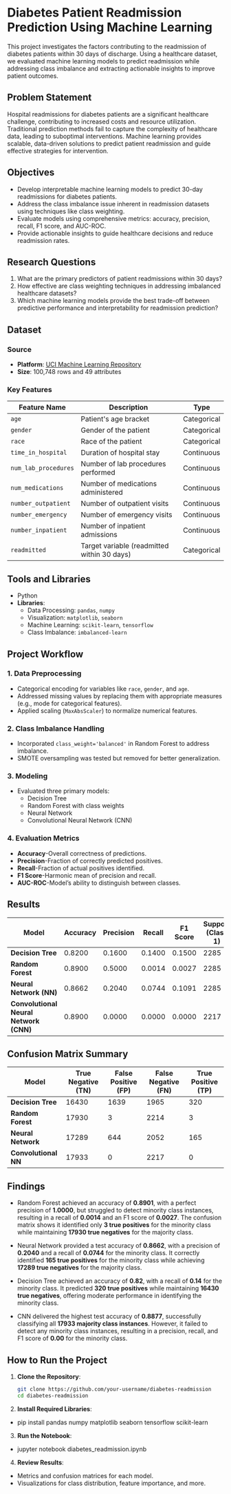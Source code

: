 # Diabetes Patient Readmission Prediction Using Machine Learning

This project investigates the factors contributing to the readmission of diabetes patients within 30 days of discharge. Using a healthcare dataset, we evaluated machine learning models to predict readmission while addressing class imbalance and extracting actionable insights to improve patient outcomes.


## Problem Statement

Hospital readmissions for diabetes patients are a significant healthcare challenge, contributing to increased costs and resource utilization. Traditional prediction methods fail to capture the complexity of healthcare data, leading to suboptimal interventions. Machine learning provides scalable, data-driven solutions to predict patient readmission and guide effective strategies for intervention.


## Objectives

- Develop interpretable machine learning models to predict 30-day readmissions for diabetes patients.
- Address the class imbalance issue inherent in readmission datasets using techniques like class weighting.
- Evaluate models using comprehensive metrics: accuracy, precision, recall, F1 score, and AUC-ROC.
- Provide actionable insights to guide healthcare decisions and reduce readmission rates.


## Research Questions

1. What are the primary predictors of patient readmissions within 30 days?  
2. How effective are class weighting techniques in addressing imbalanced healthcare datasets?  
3. Which machine learning models provide the best trade-off between predictive performance and interpretability for readmission prediction?


## Dataset

### Source
- **Platform**: [UCI Machine Learning Repository](https://archive.ics.uci.edu/ml/datasets/diabetes+130-us+hospitals+for+years+1999-2008)  
- **Size**: 100,748 rows and 49 attributes  

### Key Features

| **Feature Name**      | **Description**                             | **Type**         |
|------------------------|---------------------------------------------|------------------|
| `age`                 | Patient's age bracket                      | Categorical      |
| `gender`              | Gender of the patient                      | Categorical      |
| `race`                | Race of the patient                        | Categorical      |
| `time_in_hospital`    | Duration of hospital stay                  | Continuous       |
| `num_lab_procedures`  | Number of lab procedures performed          | Continuous       |
| `num_medications`     | Number of medications administered          | Continuous       |
| `number_outpatient`   | Number of outpatient visits                 | Continuous       |
| `number_emergency`    | Number of emergency visits                  | Continuous       |
| `number_inpatient`    | Number of inpatient admissions              | Continuous       |
| `readmitted`          | Target variable (readmitted within 30 days)| Categorical      |


## Tools and Libraries

- Python  
- **Libraries**:
  - Data Processing: `pandas`, `numpy`  
  - Visualization: `matplotlib`, `seaborn`  
  - Machine Learning: `scikit-learn`, `tensorflow`  
  - Class Imbalance: `imbalanced-learn`  


## Project Workflow

### 1. Data Preprocessing
- Categorical encoding for variables like `race`, `gender`, and `age`.
- Addressed missing values by replacing them with appropriate measures (e.g., mode for categorical features).
- Applied scaling (`MaxAbsScaler`) to normalize numerical features.

### 2. Class Imbalance Handling
- Incorporated `class_weight='balanced'` in Random Forest to address imbalance.
- SMOTE oversampling was tested but removed for better generalization.

### 3. Modeling
- Evaluated three primary models:
  - Decision Tree
  - Random Forest with class weights
  - Neural Network
  - Convolutional Neural Network (CNN)

### 4. Evaluation Metrics
  - **Accuracy**-Overall correctness of predictions.  
  - **Precision**-Fraction of correctly predicted positives.  
  - **Recall**-Fraction of actual positives identified.  
  - **F1 Score**-Harmonic mean of precision and recall.  
  - **AUC-ROC**-Model’s ability to distinguish between classes.  


## Results

| Model                      | Accuracy | Precision | Recall | F1 Score | Support (Class 1) |
|----------------------------|----------|-----------|--------|----------|-------------------|
| **Decision Tree**          | 0.8200   | 0.1600    | 0.1400 | 0.1500   | 2285              |
| **Random Forest**          | 0.8900   | 0.5000    | 0.0014 | 0.0027   | 2285              |
| **Neural Network (NN)**    | 0.8662   | 0.2040    | 0.0744 | 0.1091   | 2285              |
| **Convolutional Neural Network (CNN)** | 0.8900   | 0.0000    | 0.0000 | 0.0000   | 2217              |


## Confusion Matrix Summary

| Model                | True Negative (TN) | False Positive (FP) | False Negative (FN) | True Positive (TP) |
|----------------------|---------------------|----------------------|----------------------|---------------------|
| **Decision Tree**    | 16430              | 1639                | 1965                | 320                 |
| **Random Forest**    | 17930              | 3                   | 2214                | 3                   |
| **Neural Network**   | 17289              | 644                 | 2052                | 165                 |
| **Convolutional NN** | 17933              | 0                   | 2217                | 0                   |



## Findings

- Random Forest achieved an accuracy of **0.8901**, with a perfect precision of **1.0000**, but struggled to detect minority class instances, resulting in a recall of **0.0014** and an F1 score of **0.0027**. The confusion matrix shows it identified only **3 true positives** for the minority class while maintaining **17930 true negatives** for the majority class.

- Neural Network provided a test accuracy of **0.8662**, with a precision of **0.2040** and a recall of **0.0744** for the minority class. It correctly identified **165 true positives** for the minority class while achieving **17289 true negatives** for the majority class.

- Decision Tree achieved an accuracy of **0.82**, with a recall of **0.14** for the minority class. It predicted **320 true positives** while maintaining **16430 true negatives**, offering moderate performance in identifying the minority class.

- CNN delivered the highest test accuracy of **0.8877**, successfully classifying all **17933 majority class instances**. However, it failed to detect any minority class instances, resulting in a precision, recall, and F1 score of **0.00** for the minority class.



## How to Run the Project

1. **Clone the Repository**:
   ```bash
   git clone https://github.com/your-username/diabetes-readmission
   cd diabetes-readmission
   
2. **Install Required Libraries**:
- pip install pandas numpy matplotlib seaborn tensorflow scikit-learn

3. **Run the Notebook**:
- jupyter notebook diabetes_readmission.ipynb

4. **Review Results**:
- Metrics and confusion matrices for each model.
- Visualizations for class distribution, feature importance, and more.
